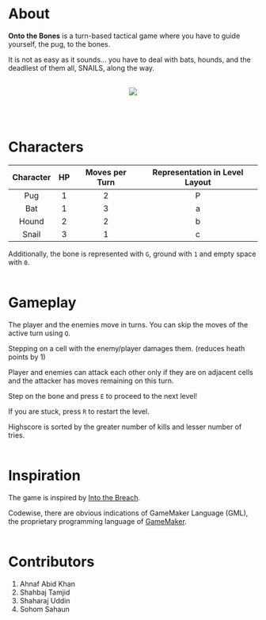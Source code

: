 # About

<b>Onto the Bones</b> is a turn-based tactical game where you have to guide yourself, the pug, to the bones.

It is not as easy as it sounds... you have to deal with bats, hounds, and the deadliest of them all, SNAILS, along the way.
<br/><br/>
<p align="center">
  <img src="https://user-images.githubusercontent.com/27750907/106031206-36f3c280-60f9-11eb-8020-4372d578592f.png">
</p>
<br/><br/>

# Characters

| Character        | HP            | Moves per Turn | Representation in Level Layout |
| :--------------: |:-------------:| :-------------:| :----------------------------: |
| Pug              | 1             | 2              | P                              |
| Bat              | 1             | 3              | a                              |
| Hound            | 2             | 2              | b                              |
| Snail            | 3             | 1              | c                              |

Additionally, the bone is represented with `G`, ground with `1` and empty space with `0`.
<br/><br/>

# Gameplay
The player and the enemies move in turns. You can skip the moves of the active turn using `Q`.

Stepping on a cell with the enemy/player damages them. (reduces heath points by 1)

Player and enemies can attack each other only if they are on adjacent cells and the attacker has moves remaining on this turn.

Step on the bone and press `E` to proceed to the next level!

If you are stuck, press `R` to restart the level.

Highscore is sorted by the greater number of kills and lesser number of tries.
<br/><br/>

# Inspiration
The game is inspired by <a href="https://store.steampowered.com/app/590380/Into_the_Breach">Into the Breach</a>.

Codewise, there are obvious indications of GameMaker Language (GML), the proprietary programming language of <a href="https://www.yoyogames.com/">GameMaker</a>.
<br/><br/>

# Contributors
1. Ahnaf Abid Khan
2. Shahbaj Tamjid
3. Shaharaj Uddin
4. Sohom Sahaun
